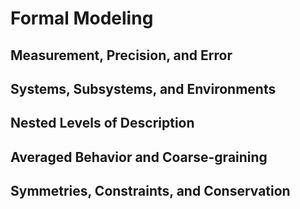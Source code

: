 # Formal Modeling


## Measurement, Precision, and Error


## Systems, Subsystems, and Environments


## Nested Levels of Description


## Averaged Behavior and Coarse-graining


## Symmetries, Constraints, and Conservation

